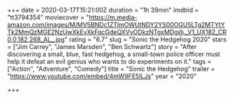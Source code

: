 +++
date = 2020-03-17T15:21:00Z
duration = "1h 39min"
imdbid = "tt3794354"
moviecover = "https://m.media-amazon.com/images/M/MV5BNDc1ZTlmOWUtNDY2YS00OGU5LTg2MTYtYTk2MmQzMGE2NzUwXkEyXkFqcGdeQXVyODkzNTgxMDg@._V1_UX182_CR0,0,182,268_AL_.jpg"
rating = "6.7"
slug = "Sonic the Hedgehog 2020"
stars = ["Jim Carrey", "James Marsden", "Ben Schwartz"]
story = "After discovering a small, blue, fast hedgehog, a small-town police officer must help it defeat an evil genius who wants to do experiments on it."
tags = ["Action", "Adventure", "Comedy"]
title = "Sonic the Hedgehog"
trailer = "https://www.youtube.com/embed/4mW9FE5ILJs"
year = "2020"

+++
